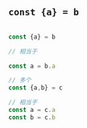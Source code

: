 ## ```const {a} = b```

```javascript

const {a} = b

// 相当于

const a = b.a

// 多个
const {a,b} = c

// 相当于
const a = c.a
const b = c.b

```

